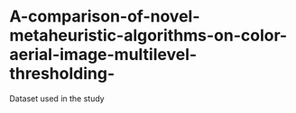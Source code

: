 # A-comparison-of-novel-metaheuristic-algorithms-on-color-aerial-image-multilevel-thresholding-
Dataset used in the study

